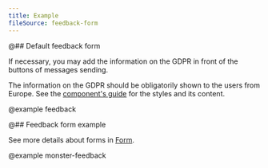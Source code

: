 ```yaml
---
title: Example
fileSource: feedback-form
---
```


@## Default feedback form

If necessary, you may add the information on the GDPR in front of the buttons of messages sending.

The information on the GDPR should be obligatorily shown to the users from Europe. See the [component's guide](/components/feedback/) for the styles and its content.

@example feedback

@## Feedback form example

See more details about forms in [Form](/components/form/).

@example monster-feedback
